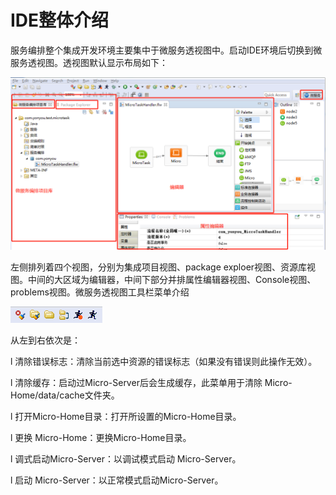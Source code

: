 # IDE整体介绍

服务编排整个集成开发环境主要集中于微服务透视图中。启动IDE环境后切换到微服务透视图。透视图默认显示布局如下： 

![](/assets/6-/image2.png)


左侧排列着四个视图，分别为集成项目视图、package exploer视图、资源库视图。中间的大区域为编辑器，中间下部分并排属性编辑器视图、Console视图、problems视图。微服务透视图工具栏菜单介绍

![](/assets/6-/image3.png)

从左到右依次是：


l 清除错误标志：清除当前选中资源的错误标志（如果没有错误则此操作无效）。

l 清除缓存：启动过Micro-Server后会生成缓存，此菜单用于清除 Micro-Home/data/cache文件夹。

l 打开Micro-Home目录：打开所设置的Micro-Home目录。

l 更换 Micro-Home：更换Micro-Home目录。

l 调式启动Micro-Server：以调试模式启动 Micro-Server。

l 启动 Micro-Server：以正常模式启动Micro-Server。
